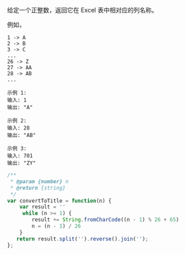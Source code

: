 给定一个正整数，返回它在 Excel 表中相对应的列名称。

例如，

    1 -> A
    2 -> B
    3 -> C
    ...
    26 -> Z
    27 -> AA
    28 -> AB 
    ...


```
示例 1:
输入: 1
输出: "A"

示例 2:
输入: 28
输出: "AB"

示例 3:
输入: 701
输出: "ZY"
```

```javascript
/**
 * @param {number} n
 * @return {string}
 */
var convertToTitle = function(n) {
    var result = ''
     while (n >= 1) {
        result += String.fromCharCode((n - 1) % 26 + 65) 
        n = (n - 1) / 26
    }
   return result.split('').reverse().join(''); 
};
```

